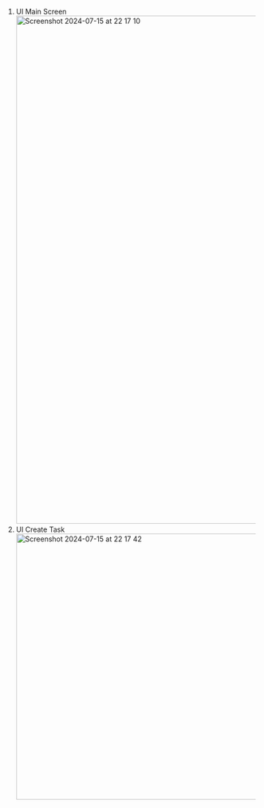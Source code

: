 1. UI Main Screen
   <img width="1018" alt="Screenshot 2024-07-15 at 22 17 10" src="https://github.com/user-attachments/assets/2a1da59b-04e8-44c0-938d-9a766bf0a72d">
2. UI Create Task
   <img width="533" alt="Screenshot 2024-07-15 at 22 17 42" src="https://github.com/user-attachments/assets/bbbc62e0-69a5-40ef-ad2b-edb54ff34d74">
